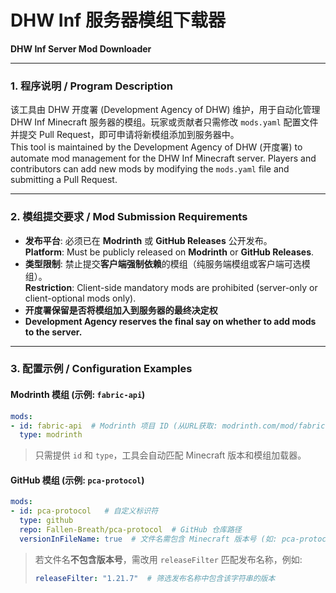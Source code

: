 # DHW Inf 服务器模组下载器  
**DHW Inf Server Mod Downloader**  

---

### 1. 程序说明 / Program Description  
该工具由 DHW 开度署 (Development Agency of DHW) 维护，用于自动化管理 DHW Inf Minecraft 服务器的模组。玩家或贡献者只需修改 `mods.yaml` 配置文件并提交 Pull Request，即可申请将新模组添加到服务器中。  
This tool is maintained by the Development Agency of DHW (开度署) to automate mod management for the DHW Inf Minecraft server. Players and contributors can add new mods by modifying the `mods.yaml` file and submitting a Pull Request.  

---

### 2. 模组提交要求 / Mod Submission Requirements  
- **发布平台**: 必须已在 **Modrinth** 或 **GitHub Releases** 公开发布。  
  **Platform**: Must be publicly released on **Modrinth** or **GitHub Releases**.  
- **类型限制**: 禁止提交**客户端强制依赖**的模组（纯服务端模组或客户端可选模组）。  
  **Restriction**: Client-side mandatory mods are prohibited (server-only or client-optional mods only).  
- **开度署保留是否将模组加入到服务器的最终决定权**
- **Development Agency reserves the final say on whether to add mods to the server.** 

---

### 3. 配置示例 / Configuration Examples  
#### Modrinth 模组 (示例: `fabric-api`)  
```yaml
mods:
- id: fabric-api  # Modrinth 项目 ID (从URL获取: modrinth.com/mod/fabric-api)
  type: modrinth
```  
> 只需提供 `id` 和 `type`，工具会自动匹配 Minecraft 版本和模组加载器。  

#### GitHub 模组 (示例: `pca-protocol`)  
```yaml
mods:
- id: pca-protocol   # 自定义标识符
  type: github
  repo: Fallen-Breath/pca-protocol  # GitHub 仓库路径
  versionInFileName: true  # 文件名需包含 Minecraft 版本号 (如: pca-protocol-1.21.7.jar)
```  
> 若文件名**不包含版本号**，需改用 `releaseFilter` 匹配发布名称，例如:  
> ```yaml
> releaseFilter: "1.21.7"  # 筛选发布名称中包含该字符串的版本
> ```  